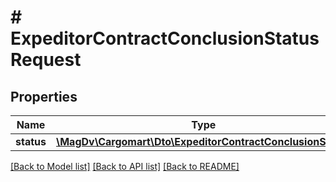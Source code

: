 # # ExpeditorContractConclusionStatusRequest

## Properties

Name | Type | Description | Notes
------------ | ------------- | ------------- | -------------
**status** | [**\MagDv\Cargomart\Dto\ExpeditorContractConclusionStatus**](ExpeditorContractConclusionStatus.md) |  |

[[Back to Model list]](../../README.md#models) [[Back to API list]](../../README.md#endpoints) [[Back to README]](../../README.md)
